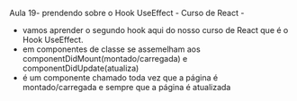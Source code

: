 Aula 19- prendendo sobre o Hook UseEffect - Curso de React -

  - vamos aprender o segundo hook aqui do nosso curso de React que é o Hook UseEffect.
  - em componentes de classe se assemelham aos componentDidMount(montado/carregada) e componentDidUpdate(atualiza)
  - é um componente chamado toda vez que a página é montado/carregada e sempre que a página é atualizada